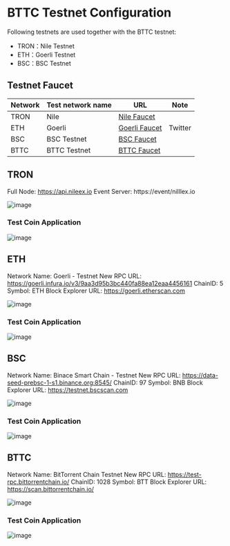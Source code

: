 # BTTC Testnet Configuration

Following testnets are used together with the BTTC testnet:

* TRON：Nile Testnet
* ETH：Goerli Testnet
* BSC：BSC Testnet

## Testnet Faucet

| Network  |  Test network name |  URL |  Note |
| ------------ | ------------ | ------------ | ------------ |
| TRON  | Nile  |  [Nile Faucet](https://nileex.io/join/getJoinPage) |   |
|  ETH |  Goerli | [Goerli Faucet](https://faucet.goerli.mudit.blog/)  | Twitter |
|  BSC |  BSC Testnet | [BSC Faucet](https://testnet.binance.org/faucet-smart)  |   |
|  BTTC | BTTC Testnet | [BTTC Faucet](https://faucet.bittorrentchain.io)  |  |

## TRON

Full Node: https://api.nileex.io
Event Server: https://event/nilllex.io

![image](../pics/nile-rpc.png)

### Test Coin Application

![image](../pics/testnet/nile.png)

## ETH

Network Name: Goerli - Testnet
New RPC URL: https://goerli.infura.io/v3/9aa3d95b3bc440fa88ea12eaa4456161
ChainID: 5
Symbol: ETH
Block Explorer URL: https://goerli.etherscan.com

![image](../pics/goerli-rpc.png)

### Test Coin Application

![image](../pics/testnet/goerli.png)

## BSC

Network Name: Binace Smart Chain - Testnet
New RPC URL: https://data-seed-prebsc-1-s1.binance.org:8545/
ChainID: 97
Symbol: BNB
Block Explorer URL: https://testnet.bscscan.com

![image](../pics/bsc-rpc.png)

### Test Coin Application

![image](../pics/testnet/bsc.png)

## BTTC

Network Name: BitTorrent Chain Testnet
New RPC URL: https://test-rpc.bittorrentchain.io/ 
ChainID: 1028
Symbol: BTT
Block Explorer URL: https://scan.bittorrentchain.io/

![image](../pics/wallet-rpc.png)

### Test Coin Application

![image](./pics/testnet/bttc.png)
